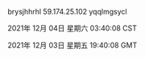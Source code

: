 brysjhhrhl 59.174.25.102 yqqlmgsycl

2021年 12月 04日 星期六 03:40:08 CST

2021年 12月 03日 星期五 19:40:08 GMT
